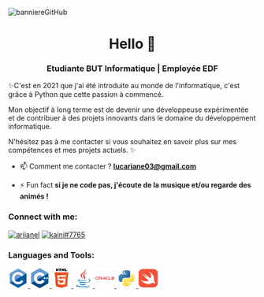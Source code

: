 ![banniereGitHub](https://user-images.githubusercontent.com/112662431/231279114-b8bd2bc0-945f-45aa-9ed7-e46ba2d656e8.png)



<h1 align="center">Hello 👋</h1>
<h3 align="center">Etudiante BUT Informatique | Employée EDF </h3>

<p> ✨C'est en 2021 que j'ai été introduite au monde de l'informatique, c'est grâce à Python que cette passion à commencé. 

Mon objectif à long terme est de devenir une développeuse expérimentée et de contribuer à des projets innovants dans le domaine du développement informatique.

N'hésitez pas à me contacter si vous souhaitez en savoir plus sur mes compétences et mes projets actuels. ✨ </p>

- 📫 Comment me contacter ? **lucariane03@gmail.com**

- ⚡ Fun fact **si je ne code pas, j'écoute de la musique et/ou regarde des animés !**

<h3 align="left">Connect with me:</h3>
<p align="left">
<a href="https://www.linkedin.com/in/ariane-luc-580672226/" target="blank"><img align="center" src="https://raw.githubusercontent.com/rahuldkjain/github-profile-readme-generator/master/src/images/icons/Social/linked-in-alt.svg" alt="ariianel" height="30" width="40" /></a>
<a href="https://discord.gg/kaini#7765" target="blank"><img align="center" src="https://raw.githubusercontent.com/rahuldkjain/github-profile-readme-generator/master/src/images/icons/Social/discord.svg" alt="kaini#7765" height="30" width="40" /></a>
</p>

<h3 align="left">Languages and Tools:</h3>
<p align="left"> <a href="https://www.cprogramming.com/" target="_blank" rel="noreferrer"> <img src="https://raw.githubusercontent.com/devicons/devicon/master/icons/c/c-original.svg" alt="c" width="40" height="40"/> </a> <a href="https://www.w3schools.com/cpp/" target="_blank" rel="noreferrer"> <img src="https://raw.githubusercontent.com/devicons/devicon/master/icons/cplusplus/cplusplus-original.svg" alt="cplusplus" width="40" height="40"/> </a> <a href="https://www.w3.org/html/" target="_blank" rel="noreferrer"> <img src="https://raw.githubusercontent.com/devicons/devicon/master/icons/html5/html5-original-wordmark.svg" alt="html5" width="40" height="40"/> </a> <a href="https://www.java.com" target="_blank" rel="noreferrer"> <img src="https://raw.githubusercontent.com/devicons/devicon/master/icons/java/java-original.svg" alt="java" width="40" height="40"/> </a> <a href="https://www.oracle.com/" target="_blank" rel="noreferrer"> <img src="https://raw.githubusercontent.com/devicons/devicon/master/icons/oracle/oracle-original.svg" alt="oracle" width="40" height="40"/> </a> <a href="https://www.python.org" target="_blank" rel="noreferrer"> <img src="https://raw.githubusercontent.com/devicons/devicon/master/icons/python/python-original.svg" alt="python" width="40" height="40"/> </a> <a href="https://developer.apple.com/swift/" target="_blank" rel="noreferrer"> <img src="https://raw.githubusercontent.com/devicons/devicon/master/icons/swift/swift-original.svg" alt="swift" width="40" height="40"/> </a> </p>
